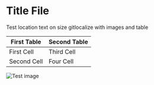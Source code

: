 # Title File

Test location text on size gitlocalize with images and table

| First Table | Second Table |
| ------------- | ------------- |
| First Cell | Third Cell |
| Second Cell | Four Cell  |

![Test image](https://gidfon.com/prev/52218.jpg)
